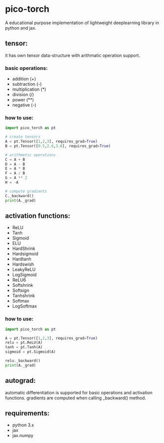 # pico-torch
A educational purpose implementation of lightweight deeplearning library in python and jax.

## tensor:
it has own tensor data-structure with arithmatic operation support.

### basic operations:
- addition (+)
- subtraction (-) 
- multiplication (*)
- division (/)
- power (**)
- negative (-)

### how to use:
```python
import pico_torch as pt

# create tensors
A = pt.Tensor([1,2,3], requires_grad=True)
B = pt.Tensor([0.5,2.6,3.8], requires_grad=True)

# arithmetic operations
C = A + B
D = A - B
E = A * B
F = A / B
G = A ** 2
H = -A

# compute gradients
C._backward()
print(A._grad)
```

## activation functions:
- ReLU
- Tanh
- Sigmoid
- ELU
- HardShrink
- Hardsigmoid
- Hardtanh
- Hardswish
- LeakyReLU
- LogSigmoid
- ReLU6
- Softshrink
- Softsign
- Tanhshrink
- Softmax
- LogSoftmax

### how to use:
```python
import pico_torch as pt

A = pt.Tensor([1,2,3], requires_grad=True)
relu = pt.ReLU(A)
tanh = pt.Tanh(A)
sigmoid = pt.Sigmoid(A)

relu._backward()
print(A._grad)
```

## autograd:
automatic differentiation is supported for basic operations and activation functions.
gradients are computed when calling _backward() method.

## requirements:
- python 3.x
- jax
- jax.numpy
